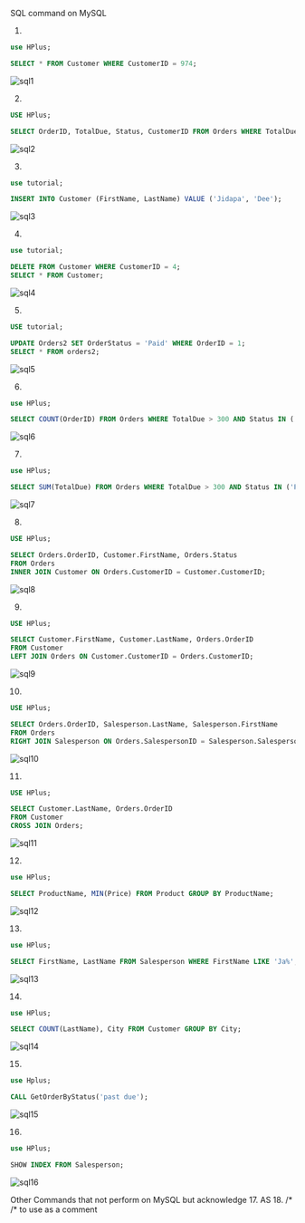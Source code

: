 SQL command on MySQL




1.

```sql
use HPlus;

SELECT * FROM Customer WHERE CustomerID = 974;
```
![sql1](https://github.com/jijdp/portfolio-details/assets/138129390/d8d6e349-b7ad-437a-af1d-947fcb0e9f36)

2.

```sql
USE HPlus;

SELECT OrderID, TotalDue, Status, CustomerID FROM Orders WHERE TotalDue > 300 AND Status IN ('PAST DUE','DUE');
```
![sql2](https://github.com/jijdp/portfolio-details/assets/138129390/a255101d-4170-4113-81c1-99c3d4cf4143)

3.
```sql
use tutorial;

INSERT INTO Customer (FirstName, LastName) VALUE ('Jidapa', 'Dee');
```
![sql3](https://github.com/jijdp/portfolio-details/assets/138129390/00c1cbe7-f1c3-43b4-9f12-39df23676492)

4.
```sql
use tutorial;

DELETE FROM Customer WHERE CustomerID = 4;
SELECT * FROM Customer;
```
![sql4](https://github.com/jijdp/portfolio-details/assets/138129390/476bdb56-81e4-42c9-88ba-492b9beb4e5b)

5.
```sql
USE tutorial;

UPDATE Orders2 SET OrderStatus = 'Paid' WHERE OrderID = 1;
SELECT * FROM orders2;
```
![sql5](https://github.com/jijdp/portfolio-details/assets/138129390/42bc2dbb-5156-4d75-a8f6-b59ed672b095)

6.
```sql
use HPlus;

SELECT COUNT(OrderID) FROM Orders WHERE TotalDue > 300 AND Status IN ('PAST DUE','DUE');
```
![sql6](https://github.com/jijdp/portfolio-details/assets/138129390/b9ee8e08-e5cb-42db-a443-40c8c48dfaab)

7.
```sql
use HPlus;

SELECT SUM(TotalDue) FROM Orders WHERE TotalDue > 300 AND Status IN ('PAST DUE','DUE');
```
![sql7](https://github.com/jijdp/portfolio-details/assets/138129390/9eab1a93-3148-48e3-b824-7817c7583e95)

8.
```sql
USE HPlus;

SELECT Orders.OrderID, Customer.FirstName, Orders.Status
FROM Orders
INNER JOIN Customer ON Orders.CustomerID = Customer.CustomerID;
```
![sql8](https://github.com/jijdp/portfolio-details/assets/138129390/49686497-ebc7-44b2-971f-e5d9b9f6e794)

9.
```sql
USE HPlus;

SELECT Customer.FirstName, Customer.LastName, Orders.OrderID
FROM Customer
LEFT JOIN Orders ON Customer.CustomerID = Orders.CustomerID;
```
![sql9](https://github.com/jijdp/portfolio-details/assets/138129390/a0ccebff-c6f4-4a71-be6e-5d2385239e3c)

10.
```sql
USE HPlus;

SELECT Orders.OrderID, Salesperson.LastName, Salesperson.FirstName
FROM Orders
RIGHT JOIN Salesperson ON Orders.SalespersonID = Salesperson.SalespersonID;
```
![sql10](https://github.com/jijdp/portfolio-details/assets/138129390/d8a9dbd0-f9cc-4614-921b-bf6d4528e343)

11.
```sql
USE HPlus;

SELECT Customer.LastName, Orders.OrderID
FROM Customer
CROSS JOIN Orders;
```
![sql11](https://github.com/jijdp/portfolio-details/assets/138129390/75f8e3a6-a2f6-46e4-a592-3c39bf6ec53d)

12.
```sql
use HPlus;

SELECT ProductName, MIN(Price) FROM Product GROUP BY ProductName;
```
![sql12](https://github.com/jijdp/portfolio-details/assets/138129390/771a919b-0c76-4764-9589-b2c457deda6d)

13.
```sql
use HPlus;

SELECT FirstName, LastName FROM Salesperson WHERE FirstName LIKE 'Ja%';
```
![sql13](https://github.com/jijdp/portfolio-details/assets/138129390/ae6f0e66-981c-4359-adaf-1756940f837e)

14.
```sql
use HPlus;

SELECT COUNT(LastName), City FROM Customer GROUP BY City;
```
![sql14](https://github.com/jijdp/portfolio-details/assets/138129390/a578f312-969f-4857-a293-bb640f39ddf7)

15.
```sql
use Hplus;

CALL GetOrderByStatus('past due');
```
![sql15](https://github.com/jijdp/portfolio-details/assets/138129390/7f2d04b8-d365-49c0-bc74-683e89a9d06f)

16.
```sql
use HPlus;

SHOW INDEX FROM Salesperson;
```
![sql16](https://github.com/jijdp/portfolio-details/assets/138129390/e7898b29-ae40-4e16-af7a-4cf3913e7333)

Other Commands that not perform on MySQL but acknowledge
17. AS
18. /* /* to use as a comment

